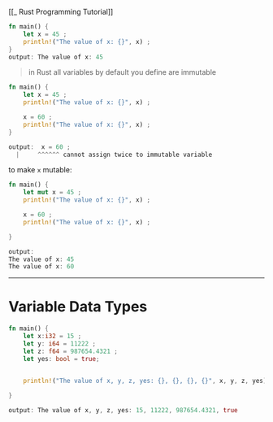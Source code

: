 [[_ Rust Programming Tutorial]]
```rust
fn main() {
    let x = 45 ;
    println!("The value of x: {}", x) ;
}
output: The value of x: 45
```


> 
> in Rust all variables by default you define are immutable
> 
```rust
fn main() {
    let x = 45 ;
    println!("The value of x: {}", x) ;

    x = 60 ;
    println!("The value of x: {}", x) ;
}

output:  x = 60 ;
  |     ^^^^^^ cannot assign twice to immutable variable
```

to make `x` mutable:
```rust
fn main() {
    let mut x = 45 ;
    println!("The value of x: {}", x) ;

    x = 60 ;
    println!("The value of x: {}", x) ;

}

output:
The value of x: 45
The value of x: 60
```


---
# Variable Data Types
```rust
fn main() {
    let x:i32 = 15 ;
    let y: i64 = 11222 ;
    let z: f64 = 987654.4321 ;
    let yes: bool = true;

   
    println!("The value of x, y, z, yes: {}, {}, {}, {}", x, y, z, yes) ;

}

output: The value of x, y, z, yes: 15, 11222, 987654.4321, true
```









